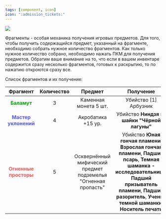 ```yaml
---
tags: [component, icon] 
icon: ":admission_tickets:"
---
```


![](https://img001.prntscr.com/file/img001/-JnU2TQQRMmFfNFdwqVW7Q.jpeg)

Фрагменты - особая механика получения игровых предметов. Для того, чтобы получить содержащийся предмет, указанный на фрагменте, необходимо собрать нужное количество фрагментов. Как только нужное количество собрано, необходимо нажать ПКМ для получения предметов. Обратим ваше внимание на то, что если в вашем инвентаре содержится сразу несколько фрагментов, готовых к раскрытию, то по нажатию откроются сразу все.

Список фрагментов и их получение:

|Фрагмент|Количество|Предмет|Получение|Шанс|
| :------------: | :------------: | :------------: | :------------: | :------------: |
| <span style="color:rgb(0, 170, 0)">**Баламут** </span> |  3 | Каменная монета 5 шт.  | Убийство [1] Арбузник|1%|
| <span style="color:rgb(85, 85, 255)">**Мастер уклонений** </span> |  4 | Акробатика +15 ур.  | Убийство **Ниндзя из шайки "Чёрной лагуны"**|5%|
| <span style="color:rgb(255, 85, 85)">**Огненные просторы** </span>  |  5 | Осквернённый мифический предмет подземелья "Огненная пропасть"  | Убийство **Юная гончая пламени**, **Взрослая гончая пламени**, **Падший псарь**, **Темная шаманка - исследовательница**, **Падший призыватель пламени**, **Падший разоритель**, **Ученик темной шаманки**, **Носитель печати**|1%|

